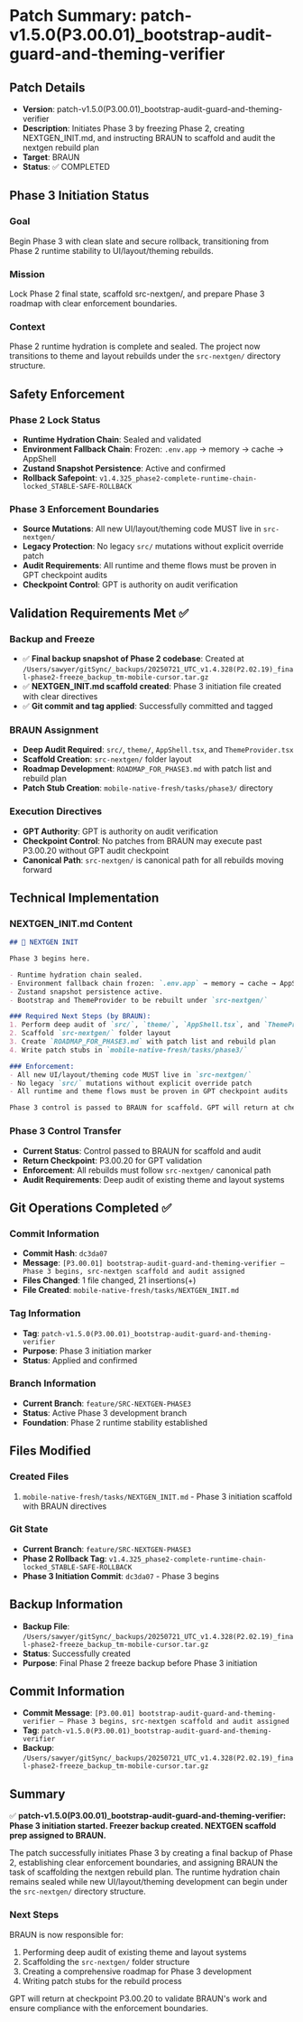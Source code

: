 # Patch Summary: patch-v1.5.0(P3.00.01)_bootstrap-audit-guard-and-theming-verifier

## Patch Details
- **Version**: patch-v1.5.0(P3.00.01)_bootstrap-audit-guard-and-theming-verifier
- **Description**: Initiates Phase 3 by freezing Phase 2, creating NEXTGEN_INIT.md, and instructing BRAUN to scaffold and audit the nextgen rebuild plan
- **Target**: BRAUN
- **Status**: ✅ COMPLETED

## Phase 3 Initiation Status

### Goal
Begin Phase 3 with clean slate and secure rollback, transitioning from Phase 2 runtime stability to UI/layout/theming rebuilds.

### Mission
Lock Phase 2 final state, scaffold src-nextgen/, and prepare Phase 3 roadmap with clear enforcement boundaries.

### Context
Phase 2 runtime hydration is complete and sealed. The project now transitions to theme and layout rebuilds under the `src-nextgen/` directory structure.

## Safety Enforcement

### Phase 2 Lock Status
- **Runtime Hydration Chain**: Sealed and validated
- **Environment Fallback Chain**: Frozen: `.env.app` → memory → cache → AppShell
- **Zustand Snapshot Persistence**: Active and confirmed
- **Rollback Safepoint**: `v1.4.325_phase2-complete-runtime-chain-locked_STABLE-SAFE-ROLLBACK`

### Phase 3 Enforcement Boundaries
- **Source Mutations**: All new UI/layout/theming code MUST live in `src-nextgen/`
- **Legacy Protection**: No legacy `src/` mutations without explicit override patch
- **Audit Requirements**: All runtime and theme flows must be proven in GPT checkpoint audits
- **Checkpoint Control**: GPT is authority on audit verification

## Validation Requirements Met ✅

### Backup and Freeze
- ✅ **Final backup snapshot of Phase 2 codebase**: Created at `/Users/sawyer/gitSync/_backups/20250721_UTC_v1.4.328(P2.02.19)_final-phase2-freeze_backup_tm-mobile-cursor.tar.gz`
- ✅ **NEXTGEN_INIT.md scaffold created**: Phase 3 initiation file created with clear directives
- ✅ **Git commit and tag applied**: Successfully committed and tagged

### BRAUN Assignment
- **Deep Audit Required**: `src/`, `theme/`, `AppShell.tsx`, and `ThemeProvider.tsx`
- **Scaffold Creation**: `src-nextgen/` folder layout
- **Roadmap Development**: `ROADMAP_FOR_PHASE3.md` with patch list and rebuild plan
- **Patch Stub Creation**: `mobile-native-fresh/tasks/phase3/` directory

### Execution Directives
- **GPT Authority**: GPT is authority on audit verification
- **Checkpoint Control**: No patches from BRAUN may execute past P3.00.20 without GPT audit checkpoint
- **Canonical Path**: `src-nextgen/` is canonical path for all rebuilds moving forward

## Technical Implementation

### NEXTGEN_INIT.md Content
```markdown
## 🚀 NEXTGEN INIT

Phase 3 begins here.

- Runtime hydration chain sealed.
- Environment fallback chain frozen: `.env.app` → memory → cache → AppShell
- Zustand snapshot persistence active.
- Bootstrap and ThemeProvider to be rebuilt under `src-nextgen/`

### Required Next Steps (by BRAUN):
1. Perform deep audit of `src/`, `theme/`, `AppShell.tsx`, and `ThemeProvider.tsx`
2. Scaffold `src-nextgen/` folder layout
3. Create `ROADMAP_FOR_PHASE3.md` with patch list and rebuild plan
4. Write patch stubs in `mobile-native-fresh/tasks/phase3/`

### Enforcement:
- All new UI/layout/theming code MUST live in `src-nextgen/`
- No legacy `src/` mutations without explicit override patch
- All runtime and theme flows must be proven in GPT checkpoint audits

Phase 3 control is passed to BRAUN for scaffold. GPT will return at checkpoint P3.00.20 to validate.
```

### Phase 3 Control Transfer
- **Current Status**: Control passed to BRAUN for scaffold and audit
- **Return Checkpoint**: P3.00.20 for GPT validation
- **Enforcement**: All rebuilds must follow `src-nextgen/` canonical path
- **Audit Requirements**: Deep audit of existing theme and layout systems

## Git Operations Completed ✅

### Commit Information
- **Commit Hash**: `dc3da07`
- **Message**: `[P3.00.01] bootstrap-audit-guard-and-theming-verifier — Phase 3 begins, src-nextgen scaffold and audit assigned`
- **Files Changed**: 1 file changed, 21 insertions(+)
- **File Created**: `mobile-native-fresh/tasks/NEXTGEN_INIT.md`

### Tag Information
- **Tag**: `patch-v1.5.0(P3.00.01)_bootstrap-audit-guard-and-theming-verifier`
- **Purpose**: Phase 3 initiation marker
- **Status**: Applied and confirmed

### Branch Information
- **Current Branch**: `feature/SRC-NEXTGEN-PHASE3`
- **Status**: Active Phase 3 development branch
- **Foundation**: Phase 2 runtime stability established

## Files Modified

### Created Files
1. `mobile-native-fresh/tasks/NEXTGEN_INIT.md` - Phase 3 initiation scaffold with BRAUN directives

### Git State
- **Current Branch**: `feature/SRC-NEXTGEN-PHASE3`
- **Phase 2 Rollback Tag**: `v1.4.325_phase2-complete-runtime-chain-locked_STABLE-SAFE-ROLLBACK`
- **Phase 3 Initiation Commit**: `dc3da07` - Phase 3 begins

## Backup Information
- **Backup File**: `/Users/sawyer/gitSync/_backups/20250721_UTC_v1.4.328(P2.02.19)_final-phase2-freeze_backup_tm-mobile-cursor.tar.gz`
- **Status**: Successfully created
- **Purpose**: Final Phase 2 freeze backup before Phase 3 initiation

## Commit Information
- **Commit Message**: `[P3.00.01] bootstrap-audit-guard-and-theming-verifier — Phase 3 begins, src-nextgen scaffold and audit assigned`
- **Tag**: `patch-v1.5.0(P3.00.01)_bootstrap-audit-guard-and-theming-verifier`
- **Backup**: `/Users/sawyer/gitSync/_backups/20250721_UTC_v1.4.328(P2.02.19)_final-phase2-freeze_backup_tm-mobile-cursor.tar.gz`

## Summary
✅ **patch-v1.5.0(P3.00.01)_bootstrap-audit-guard-and-theming-verifier: Phase 3 initiation started. Freezer backup created. NEXTGEN scaffold prep assigned to BRAUN.**

The patch successfully initiates Phase 3 by creating a final backup of Phase 2, establishing clear enforcement boundaries, and assigning BRAUN the task of scaffolding the nextgen rebuild plan. The runtime hydration chain remains sealed while new UI/layout/theming development can begin under the `src-nextgen/` directory structure.

### Next Steps
BRAUN is now responsible for:
1. Performing deep audit of existing theme and layout systems
2. Scaffolding the `src-nextgen/` folder structure
3. Creating a comprehensive roadmap for Phase 3 development
4. Writing patch stubs for the rebuild process

GPT will return at checkpoint P3.00.20 to validate BRAUN's work and ensure compliance with the enforcement boundaries. 